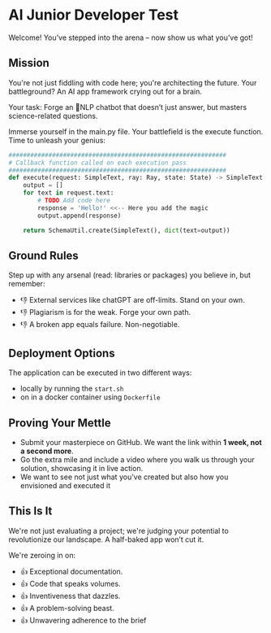# AI Junior Developer Test

Welcome! You’ve stepped into the arena – now show us what you’ve got!

## Mission

You're not just fiddling with code here; you're architecting the future. Your battleground? An AI app framework crying out for a brain.

Your task: Forge an 💬NLP chatbot that doesn’t just answer, but masters science-related questions.

Immerse yourself in the main.py file. Your battlefield is the execute function. Time to unleash your genius:

```python
############################################################
# Callback function called on each execution pass
############################################################
def execute(request: SimpleText, ray: Ray, state: State) -> SimpleText:
    output = []
    for text in request.text:
        # TODO Add code here
        response = 'Hello!' <<-- Here you add the magic 
        output.append(response)

    return SchemaUtil.create(SimpleText(), dict(text=output))
```

## Ground Rules

Step up with any arsenal (read: libraries or packages) you believe in, but remember:

* 👎 External services like chatGPT are off-limits. Stand on your own.
* 👎 Plagiarism is for the weak. Forge your own path.
* 👎 A broken app equals failure. Non-negotiable.

## Deployment Options

The application can be executed in two different ways:

* locally by running the `start.sh`
* on in a docker container using `Dockerfile`

## Proving Your Mettle

* Submit your masterpiece on GitHub. We want the link within **1 week, not a second more**.
* Go the extra mile and include a video where you walk us through your solution, showcasing
it in live action.
* We want to see not just what you've created but also how you envisioned and executed it

## This Is It

We're not just evaluating a project; we're judging your potential to revolutionize our
landscape. A half-baked app won’t cut it.

We're zeroing in on:

* 👍 Exceptional documentation.
* 👍 Code that speaks volumes.
* 👍 Inventiveness that dazzles.
* 👍 A problem-solving beast.
* 👍 Unwavering adherence to the brief
